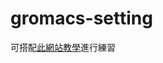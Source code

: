 # gromacs-setting
可搭配[此網站教學](https://gaseri.org/en/tutorials/gromacs/1-tip4pew-water/#topology-file)進行練習
